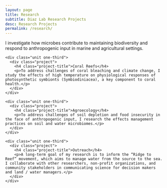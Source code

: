 ```yaml
---
layout: page
title: Research
subtitle: Diaz Lab Research Projects
desc: Research Projects
permalink: /research/
---
```


<div class="pretty-links">

<div class="lead lead-about">I investigate how microbes contribute to maintaining biodiversity and respond to anthropogenic input in marine and agricultural settings.
</div>

<div class="projects">
  <div class="grid no-gutters">

    <div class="unit one-third">
      <div class="project">
        <h4 class="project-title">Coral Reefs</h4>
        <p>To address challenges of coral bleaching and climate change, I study the effects of high temperature on physiological responses of photosynthetic symbionts (Symbiodiniacea), a key component to coral health.</p>
      </div>
    </div>

    <div class="unit one-third">
      <div class="project">
        <h4 class="project-title">Agroecology</h4>
        <p>To address challenges of soil depletion and food insecurity in the face of anthropogenic input, I research the effects management practices on soil and water microbiomes.</p>
      </div>
    </div>

    <div class="unit one-third">
      <div class="project">
        <h4 class="project-title">Outreach</h4>
        <p>A long-term goal of my research is to inform the “Ridge to Reef” movement, which aims to manage water from the source to the sea. I collaborate with other researchers, non-profit organizations, and community stakeholders in communicating science for decision makers and land / water managers.</p>
      </div>
    </div>
  </div><!-- grid -->
</div>

</div>
